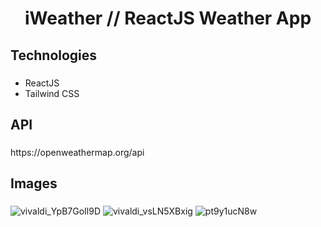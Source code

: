 <h1 align="center">iWeather // ReactJS Weather App</h1>

###

<h2 align="left">Technologies</h2>

###

<ul align="left">
  <li>ReactJS</li>
  <li>Tailwind CSS</li>
</ul>

###

<h2 align="left">API</h2>

###

<p>https://openweathermap.org/api</p>

###

<h2 align="left">Images</h2>

###

![vivaldi_YpB7GoIl9D](https://github.com/frkylmz/iWeather/assets/70021191/98b4bbf3-57b1-44b8-9909-0c9f3b3dd3cc)
![vivaldi_vsLN5XBxig](https://github.com/frkylmz/iWeather/assets/70021191/ba8ad8b5-b21a-442d-8bf3-75c5f3b726e5)
![pt9y1ucN8w](https://github.com/frkylmz/iWeather/assets/70021191/6687ebbd-9941-4856-9248-5a12d67b1e73)
